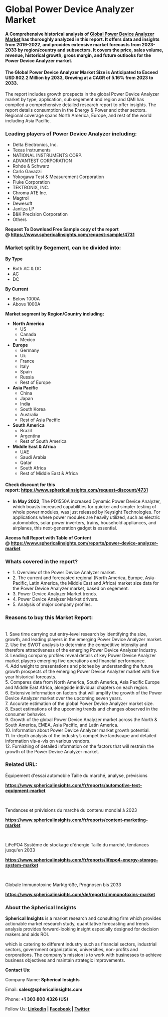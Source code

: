 <h1 class="news-post-title">Global Power Device Analyzer Market</h1>
<p><strong>A Comprehensive historical analysis of&nbsp;<a href="https://www.sphericalinsights.com/reports/power-device-analyzer-market" target="_blank" rel="noopener">Global Power Device Analyzer Market</a>&nbsp;has thoroughly analyzed in this report. It offers data and insights from 2019-2022, and provides extensive market forecasts from 2023-2033 by region/country and subsectors. It covers the price, sales volume, revenue, historical growth, gross margin, and future outlooks for the Power Device Analyzer market.</strong></p>
<h4><strong>The Global Power Device Analyzer Market Size is Anticipated to Exceed USD 802.2 Million by 2033, Growing at a CAGR of 5.16% from 2023 to 2033.</strong></h4>
<p>The report includes growth prospects in the global Power Device Analyzer market by type, application, sub segement and region and QMI has compiled a comprehensive detailed research report to offer insights. The report details consumption in the Energy &amp; Power and other sectors. Regional coverage spans North America, Europe, and rest of the world including Asia Pacific.</p>
<h3><strong>Leading players of Power Device Analyzer including:</strong></h3>
<ul>
<li>Delta Electronics, Inc.</li>
<li>Texas Instruments</li>
<li>NATIONAL INSTRUMENTS CORP.</li>
<li>ADVANTEST CORPORATION</li>
<li>Rohde &amp; Schwarz</li>
<li>Carlo Gavazzi</li>
<li>Yokogawa Test &amp; Measurement Corporation</li>
<li>Fluke Corporation</li>
<li>TEKTRONIX, INC.</li>
<li>Chroma ATE Inc.</li>
<li>Magtrol</li>
<li>Dewesoft</li>
<li>Janitza LP</li>
<li>B&amp;K Precision Corporation</li>
<li>Others</li>
</ul>
<p><strong>Request To Download Free Sample copy of the report @&nbsp;<a href="https://www.sphericalinsights.com/request-sample/4731">https://www.sphericalinsights.com/request-sample/4731</a></strong></p>
<h3><strong>Market split by Segement, can be divided into:</strong></h3>
<p><strong>By Type</strong></p>
<ul>
<li>Both AC &amp; DC</li>
<li>AC</li>
<li>DC</li>
</ul>
<p><strong>By Current</strong></p>
<ul>
<li>Below 1000A</li>
<li>Above 1000A</li>
</ul>
<p><strong>Market segment by Region/Country including:</strong></p>
<ul>
<li><strong>North America</strong>
<ul>
<li>US</li>
<li>Canada</li>
<li>Mexico</li>
</ul>
</li>
<li><strong>Europe</strong>
<ul>
<li>Germany</li>
<li>Uk</li>
<li>France</li>
<li>Italy</li>
<li>Spain</li>
<li>Russia</li>
<li>Rest of Europe</li>
</ul>
</li>
<li><strong>Asia Pacific</strong>
<ul>
<li>China</li>
<li>Japan</li>
<li>India</li>
<li>South Korea</li>
<li>Australia</li>
<li>Rest of Asia Pacific</li>
</ul>
</li>
<li><strong>South America</strong>
<ul>
<li>Brazil</li>
<li>Argentina</li>
<li>Rest of South America</li>
</ul>
</li>
<li><strong>Middle East &amp; Africa</strong>
<ul>
<li>UAE</li>
<li>Saudi Arabia</li>
<li>Qatar</li>
<li>South Africa</li>
<li>Rest of Middle East &amp; Africa</li>
</ul>
</li>
</ul>
<h4>Check discount for this report:&nbsp;<a href="https://www.sphericalinsights.com/request-discount/4731">https://www.sphericalinsights.com/request-discount/4731</a></h4>
<ul>
<li><strong>In May 2022</strong>, The PD1550A increased Dynamic Power Device Analyzer, which boasts increased capabilities for quicker and simpler testing of whole power modules, was just released by Keysight Technologies. For applications where power modules are heavily utilized, such as electric automobiles, solar power inverters, trains, household appliances, and airplanes, this next-generation gadget is essential.</li>
</ul>
<p><strong>Access full Report with Table of Content @&nbsp;<a href="https://www.sphericalinsights.com/reports/power-device-analyzer-market">https://www.sphericalinsights.com/reports/power-device-analyzer-market</a>&nbsp;</strong></p>
<h3><strong>Whats covered in the report?</strong></h3>
<ul>
<li>1. Overview of the Power Device Analyzer market.</li>
<li>2. The current and forecasted regional (North America, Europe, Asia-Pacific, Latin America, the Middle East and Africa) market size data for the Power Device Analyzer market, based on segement.</li>
<li>3. Power Device Analyzer Market trends.</li>
<li>4. Power Device Analyzer Market drivers.</li>
<li>5. Analysis of major company profiles.</li>
</ul>
<h3><strong>Reasons to buy this Market Report:</strong></h3>
<p><br />1. Save time carrying out entry-level research by identifying the size, growth, and leading players in the emerging Power Device Analyzer market.<br />2. Use the SWOT analysis to determine the competitive intensity and therefore attractiveness of the emerging Power Device Analyzer Industry.<br />3. Leading company profiles reveal details of key Power Device Analyzer market players emerging five operations and financial performance.<br />4. Add weight to presentations and pitches by understanding the future growth prospects of the emerging Power Device Analyzer market with five year historical forecasts.<br />5. Compares data from North America, South America, Asia Pacific Europe and Middle East Africa, alongside individual chapters on each region.<br />6. Extensive information on factors that will amplify the growth of the Power Device Analyzer market over the upcoming seven years.<br />7. Accurate estimation of the global Power Device Analyzer market size.<br />8. Exact estimations of the upcoming trends and changes observed in the consumer behavior.<br />9. Growth of the global Power Device Analyzer market across the North &amp; South America, EMEA, Asia Pacific, and Latin America.<br />10. Information about Power Device Analyzer market growth potential.<br />11. In-depth analysis of the industry&rsquo;s competitive landscape and detailed information vis-a-vis on various vendors.<br />12. Furnishing of detailed information on the factors that will restrain the growth of the Power Device Analyzer market.</p>
<h3><strong>Related URL:</strong></h3>
<p>&Eacute;quipement d'essai automobile Taille du march&eacute;, analyse, pr&eacute;visions</p>
<p><strong><a href="https://www.sphericalinsights.com/fr/reports/automotive-test-equipment-market">https://www.sphericalinsights.com/fr/reports/automotive-test-equipment-market</a>&nbsp;</strong></p>
<p>&nbsp;</p>
<p>Tendances et pr&eacute;visions du march&eacute; du contenu mondial &agrave; 2023</p>
<p><strong><a href="https://www.sphericalinsights.com/fr/reports/content-marketing-market">https://www.sphericalinsights.com/fr/reports/content-marketing-market</a>&nbsp;</strong></p>
<p>&nbsp;</p>
<p>LiFePO4 Syst&egrave;me de stockage d'&eacute;nergie Taille du march&eacute;, tendances jusqu'en 2033</p>
<p><strong><a href="https://www.sphericalinsights.com/fr/reports/lifepo4-energy-storage-system-market">https://www.sphericalinsights.com/fr/reports/lifepo4-energy-storage-system-market</a>&nbsp;</strong></p>
<p>&nbsp;</p>
<p>Globale Immunotoxine Marktgr&ouml;&szlig;e, Prognosen bis 2033</p>
<p><strong><a href="https://www.sphericalinsights.com/de/reports/immunotoxins-market">https://www.sphericalinsights.com/de/reports/immunotoxins-market</a>&nbsp;</strong></p>
<h3><strong>About the Spherical Insights</strong></h3>
<p><strong>Spherical Insights</strong>&nbsp;is a market research and consulting firm which provides actionable market research study, quantitative forecasting and trends analysis provides forward-looking insight especially designed for decision makers and aids ROI.</p>
<p>which is catering to different industry such as financial sectors, industrial sectors, government organizations, universities, non-profits and corporations. The company's mission is to work with businesses to achieve business objectives and maintain strategic improvements.</p>
<p><strong>Contact Us:</strong></p>
<p>Company Name:&nbsp;<strong>Spherical Insights</strong></p>
<p>Email:&nbsp;<strong>sales@sphericalinsights.com</strong></p>
<p>Phone:&nbsp;<strong>+1 303 800 4326 (US)</strong></p>
<p>Follow Us:&nbsp;<strong><a href="https://www.linkedin.com/company/spherical-insight/"><u>LinkedIn</u></a>&nbsp;|&nbsp;<a href="https://www.facebook.com/sphericalinsights22"><u>Facebook</u></a>&nbsp;|&nbsp;<a href="https://twitter.com/SInsights_US"><u>Twitter</u></a></strong></p>
